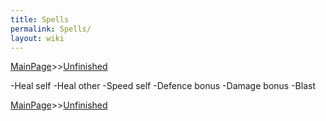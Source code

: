 ```yaml
---
title: Spells
permalink: Spells/
layout: wiki
---
```


[MainPage](/keeperrl_wiki/ "wikilink")>>[Unfinished](/keeperrl_wiki/Unfinished "wikilink")

-Heal self
-Heal other
-Speed self
-Defence bonus
-Damage bonus
-Blast

[MainPage](/keeperrl_wiki/ "wikilink")>>[Unfinished](/keeperrl_wiki/Unfinished "wikilink")

